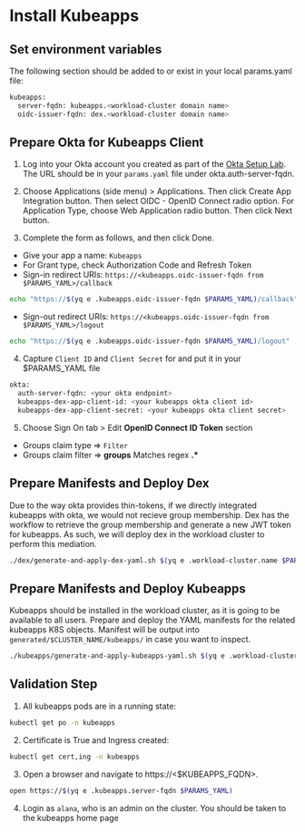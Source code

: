 # Install Kubeapps

## Set environment variables
The following section should be added to or exist in your local params.yaml file:

```bash
kubeapps:
  server-fqdn: kubeapps.<workload-cluster domain name>
  oidc-issuer-fqdn: dex.<workload-cluster domain name>
```

## Prepare Okta for Kubeapps Client

1. Log into your Okta account you created as part of the [Okta Setup Lab](../mgmt-cluster/04_okta_mgmt.md).  The URL should be in your `params.yaml` file under okta.auth-server-fqdn.

2. Choose Applications (side menu) > Applications. Then click Create App Integration button. Then select OIDC - OpenID Connect radio option. For Application Type, choose Web Application radio button. Then click Next button.

3. Complete the form as follows, and then click Done.
  - Give your app a name: `Kubeapps`
  - For Grant type, check Authorization Code and Refresh Token
  - Sign-in redirect URIs: `https://<kubeapps.oidc-issuer-fqdn from $PARAMS_YAML>/callback` 
```bash
echo "https://$(yq e .kubeapps.oidc-issuer-fqdn $PARAMS_YAML)/callback"
```
  - Sign-out redirect URIs: `https://<kubeapps.oidc-issuer-fqdn from $PARAMS_YAML>/logout`
```bash
echo "https://$(yq e .kubeapps.oidc-issuer-fqdn $PARAMS_YAML)/logout"
```

4. Capture `Client ID` and `Client Secret` for and put it in your $PARAMS_YAML file
```bash
okta:
  auth-server-fqdn: <your okta endpoint>
  kubeapps-dex-app-client-id: <your kubeapps okta client id>
  kubeapps-dex-app-client-secret: <your kubeapps okta client secret>
```

5. Choose Sign On tab > Edit **OpenID Connect ID Token** section
  - Groups claim type => `Filter`
  - Groups claim filter => **groups** Matches regex **.\***

## Prepare Manifests and Deploy Dex

Due to the way okta provides thin-tokens, if we directly integrated kubeapps with okta, we would not recieve group membership.  Dex has the workflow to retrieve the group
membership and generate a new JWT token for kubeapps.  As such, we will deploy dex in the workload cluster to perform this mediation.

```bash
./dex/generate-and-apply-dex-yaml.sh $(yq e .workload-cluster.name $PARAMS_YAML)
```

## Prepare Manifests and Deploy Kubeapps
Kubeapps should be installed in the workload cluster, as it is going to be available to all users. Prepare and deploy the YAML manifests for the related kubeapps K8S objects.  Manifest will be output into `generated/$CLUSTER_NAME/kubeapps/` in case you want to inspect.
```bash
./kubeapps/generate-and-apply-kubeapps-yaml.sh $(yq e .workload-cluster.name $PARAMS_YAML)
```

## Validation Step
1. All kubeapps pods are in a running state:
```bash
kubectl get po -n kubeapps
```
2. Certificate is True and Ingress created:
```bash
kubectl get cert,ing -n kubeapps
```
3. Open a browser and navigate to https://<$KUBEAPPS_FQDN>.  
```bash
open https://$(yq e .kubeapps.server-fqdn $PARAMS_YAML)
```
4. Login as `alana`, who is an admin on the cluster.  You should be taken to the kubeapps home page
